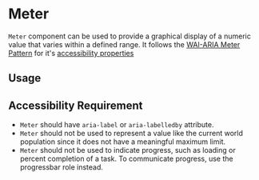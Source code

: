 # Meter

`Meter` component can be used to provide a graphical display of a numeric value
that varies within a defined range. It follows the
[WAI-ARIA Meter Pattern](https://w3c.github.io/aria-practices/#meter) for it's
[accessibility properties](https://w3c.github.io/aria-practices/#wai-aria-roles-states-and-properties-15)

<!-- INJECT_TOC -->

## Usage

<!-- IMPORT_EXAMPLE src/meter/stories/templates/MeterBasicJsx.ts -->

<!-- CODESANDBOX
link_title: Meter Basic
js: src/meter/stories/templates/MeterBasicJsx.ts
css: src/meter/stories/templates/MeterBasicCss.ts
-->

<!-- CODESANDBOX
link_title: Meter Styled
js: src/meter/stories/templates/MeterStyledJsx.ts
deps: ['@emotion/css']
-->

## Accessibility Requirement

- `Meter` should have `aria-label` or `aria-labelledby` attribute.
- `Meter` should not be used to represent a value like the current world
  population since it does not have a meaningful maximum limit.
- `Meter` should not be used to indicate progress, such as loading or percent
  completion of a task. To communicate progress, use the progressbar role
  instead.

<!-- INJECT_COMPOSITION src/meter -->

<!-- INJECT_PROPS src/meter -->
